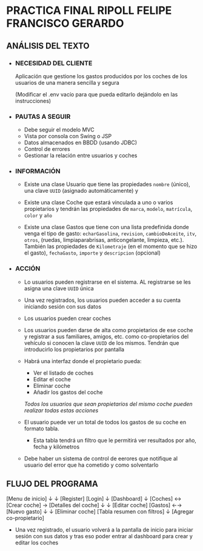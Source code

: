 # PRACTICA FINAL RIPOLL FELIPE FRANCISCO GERARDO

##

## ANÁLISIS DEL TEXTO

- ### NECESIDAD DEL CLIENTE

    Aplicación que gestione los gastos producidos por los coches de los usuarios de una manera sencilla y segura

   (Modificar el .env vacío para que pueda editarlo dejándolo en las instrucciones)

- ### PAUTAS A SEGUIR
    - Debe seguir el modelo MVC
    - Vista por consola con Swing o JSP
    - Datos almacenados en BBDD (usando JDBC)
    - Control de errores
    - Gestionar la relación entre usuarios y coches
- ### INFORMACIÓN

    - Existe una clase Usuario que tiene las propiedades ``nombre`` (único), una clave ``UUID`` (asignado automáticamente) y

    - Existe una clase Coche que estará vinculada a uno o varios propietarios y tendrán las propiedades de ``marca``, ``modelo``, ``matrícula``, ``color`` y ``año``

    - Existe una clase Gastos que tiene con una lista predefinida donde venga el tipo de gasto: ``echarGasolina``, ``revision``, ``cambioDeAceite``, ``itv``, ``otros``, (ruedas, limpiaparabrisas, anticongelante, limpieza, etc.). También las propiedades de ``Kilometraje`` (en el momento que se hizo el gasto), ``fechaGasto``, ``importe`` y ``descripcion`` (opcional)

-  ### ACCIÓN

    - Lo usuarios pueden registrarse en el sistema. AL registrarse se les asigna una clave ``UUID`` única
    - Una vez registrados, los usuarios pueden acceder a su cuenta iniciando sesión con sus datos
    - Los usuarios pueden crear coches
    - Los usuarios pueden darse de alta como propietarios de ese coche y registrar a sus familiares, amigos, etc. como co-propietarios del vehículo si conocen la clave  ``UUID`` de los mismos. Tendrán que introducirlo los propietarios por pantalla
    - Habrá una interfaz donde el propietario pueda:
        - Ver el listado de coches
        - Editar el coche 
        - Eliminar coche 
        - Añadir los gastos del coche

         _Todos los usuarios que sean propietarios del mismo coche pueden realizar todas estas acciones_

    - El usuario puede ver un total de todos los gastos de su coche en formato tabla.
        - Esta tabla tendrá un filtro que le permitirá ver resultados por año, fecha y kilómetros

    - Debe haber un sistema de control de eerores que notifique al usuario del error que ha cometido y como solventarlo

  ## FLUJO DEL PROGRAMA

 [Menu de inicio]
       ↓        ↓
   [Register] [Login]
                    ↓
                [Dashboard]
                     ↓
                [Coches] <→ [Crear coche] → [Detalles del coche]
                    ↓                       ↓
                  [Editar coche]       [Gastos] ←→ [Nuevo gasto]
                       ↓                       ↓
                 [Eliminar coche]     [Tabla resumen con filtros]
                             ↓
                     [Agregar co-propietario]
                     


- Una vez registrado, el usuario volverá a la pantalla de inicio para iniciar sesión con sus datos y tras eso poder entrar al dashboard para crear y editar los coches